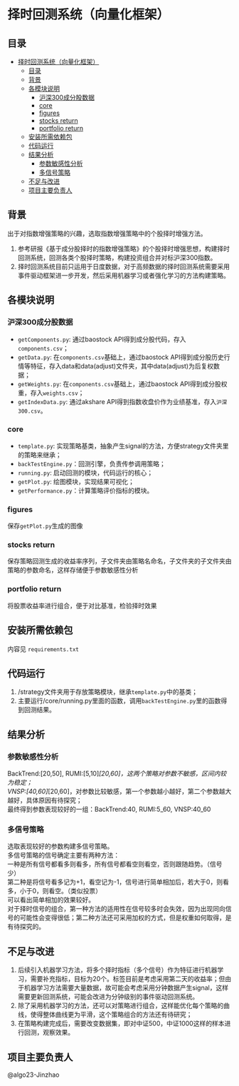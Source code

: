 # 择时回测系统（向量化框架）
## 目录
- [择时回测系统（向量化框架）](#择时回测系统向量化框架)
  - [目录](#目录)
  - [背景](#背景)
  - [各模块说明](#各模块说明)
    - [沪深300成分股数据](#沪深300成分股数据)
    - [core](#core)
    - [figures](#figures)
    - [stocks return](#stocks-return)
    - [portfolio return](#portfolio-return)
  - [安装所需依赖包](#安装所需依赖包)
  - [代码运行](#代码运行)
  - [结果分析](#结果分析)
    - [参数敏感性分析](#参数敏感性分析)
    - [多信号策略](#多信号策略)
  - [不足与改进](#不足与改进)
  - [项目主要负责人](#项目主要负责人)
## 背景
出于对指数增强策略的兴趣，选取指数增强策略中的个股择时增强方法。
1. 参考研报《基于成分股择时的指数增强策略》的个股择时增强思想，构建择时回测系统，回测各类个股择时策略，构建投资组合并对标沪深300指数。
2. 择时回测系统目前只运用于日度数据，对于高频数据的择时回测系统需要采用事件驱动框架进一步开发，然后采用机器学习或者强化学习的方法构建策略。  
## 各模块说明
### 沪深300成分股数据
- `getComponents.py`: 通过baostock API得到成分股代码，存入`components.csv`；   
- `getData.py`: 在`components.csv`基础上，通过baostock API得到成分股历史行情等特征，存入data和data(adjust)文件夹，其中data(adjust)为后复权数据；  
- `getWeights.py`: 在`components.csv`基础上，通过baostock API得到成分股权重，存入`weights.csv`；  
- `getIndexData.py`: 通过akshare API得到指数收盘价作为业绩基准，存入`沪深300.csv`。
### core
- `template.py`: 实现策略基类，抽象产生signal的方法，方便strategy文件夹里的策略来继承；
- `backTestEngine.py`：回测引擎，负责传参调用策略；
- `running.py`: 启动回测的模块，代码运行的核心；
- `getPlot.py`: 绘图模块，实现结果可视化；
- `getPerformance.py`：计算策略评价指标的模块。
### figures
保存`getPlot.py`生成的图像
### stocks return
保存策略回测生成的收益率序列，子文件夹由策略名命名，子文件夹的子文件夹由策略的参数命名，这样存储便于参数敏感性分析
### portfolio return
将股票收益率进行组合，便于对比基准，检验择时效果
## 安装所需依赖包
内容见 `requirements.txt`
## 代码运行
1. /strategy文件夹用于存放策略模块，继承`template.py`中的基类；
2. 主要运行/core/running.py里面的函数，调用`backTestEngine.py`里的函数得到回测结果。
## 结果分析
### 参数敏感性分析  
BackTrend:[20,50], RUMI:[5,10]_[20,60]，这两个策略对参数不敏感，区间内较为稳定；  
VNSP:[40,60]_[20,60]，对参数比较敏感，第一个参数越小越好，第二个参数越大越好，具体原因有待探究；  
最终得到参数表现较好的一组：BackTrend:40, RUMI:5_60, VNSP:40_60
### 多信号策略
选取表现较好的参数构建多信号策略。  
多信号策略的信号确定主要有两种方法：  
一种是所有信号都看多则看多，所有信号都看空则看空，否则跟随趋势。（信号少）  
第二种是将信号看多记为+1，看空记为-1，信号进行简单相加后，若大于0，则看多，小于0，则看空。（类似投票）  
可以看出简单相加的效果较好。  
对于择时信号的组合，第一种方法的适用性在信号较多时会失效，因为出现同向信号的可能性会变得很低；第二种方法还可采用加权的方式，但是权重如何取得，是有待探究的。
## 不足与改进
1. 后续引入机器学习方法，将多个择时指标（多个信号）作为特征进行机器学习，需要补充指标，目标为20个。标签目前是考虑采用第二天的收益率；但由于机器学习方法需要大量数据，故可能会考虑采用分钟数据产生signal，这样需要更新回测系统，可能会改进为分钟级别的事件驱动回测系统。
2. 除了采用机器学习的方法，还可以对策略进行组合，这样能优化每个策略的曲线，使得整体曲线更为平滑，这个策略组合的方法还有待研究；
3. 在策略构建完成后，需要改变数据集，即对中证500，中证1000这样的样本进行回测，观察效果。
## 项目主要负责人
@algo23-Jinzhao